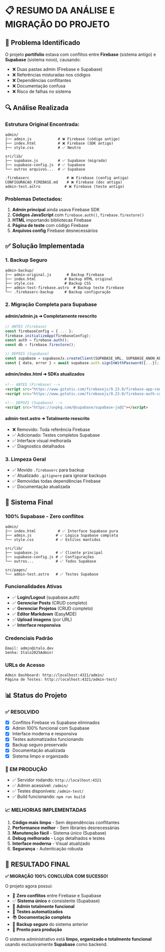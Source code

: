 # 📋 RESUMO DA ANÁLISE E MIGRAÇÃO DO PROJETO

## 🎯 Problema Identificado

O projeto **portifolio** estava com conflitos entre **Firebase** (sistema antigo) e **Supabase** (sistema novo), causando:

- ❌ Duas pastas admin (Firebase e Supabase)
- ❌ Referências misturadas nos códigos
- ❌ Dependências conflitantes
- ❌ Documentação confusa
- ❌ Risco de falhas no sistema

## 🔍 Análise Realizada

### Estrutura Original Encontrada:
```
admin/
├── admin.js            # ❌ Firebase (código antigo)
├── index.html          # ❌ Firebase (SDK antigo)
├── style.css           # ✅ Neutro

src/lib/
├── supabase.js         # ✅ Supabase (migrado)
├── supabase-config.js  # ✅ Supabase
└── outros arquivos...  # ✅ Supabase

.firebaserc                 # ❌ Firebase (config antiga)
CONFIGURACAO_FIREBASE.md    # ❌ Firebase (doc antiga)
admin-test.astro           # ❌ Firebase (teste antigo)
```

### Problemas Detectados:
1. **Admin principal** ainda usava Firebase SDK
2. **Códigos JavaScript** com `firebase.auth()`, `firebase.firestore()`
3. **HTML** importando bibliotecas Firebase
4. **Página de teste** com código Firebase
5. **Arquivos config** Firebase desnecessários

## ✅ Solução Implementada

### 1. **Backup Seguro**
```
admin-backup/
├── admin-original.js       # Backup Firebase
├── index.html             # Backup HTML original
├── style.css              # Backup CSS
├── admin-test-firebase.astro  # Backup teste Firebase
└── .firebaserc-backup     # Backup configuração
```

### 2. **Migração Completa para Supabase**

#### **admin/admin.js** ➜ **Completamente reescrito**
```javascript
// ANTES (Firebase)
const firebaseConfig = { ... };
firebase.initializeApp(firebaseConfig);
const auth = firebase.auth();
const db = firebase.firestore();

// DEPOIS (Supabase)
const supabase = supabaseJs.createClient(SUPABASE_URL, SUPABASE_ANON_KEY);
const { data, error } = await supabase.auth.signInWithPassword({...});
```

#### **admin/index.html** ➜ **SDKs atualizados**
```html
<!-- ANTES (Firebase) -->
<script src="https://www.gstatic.com/firebasejs/9.23.0/firebase-app-compat.js"></script>
<script src="https://www.gstatic.com/firebasejs/9.23.0/firebase-auth-compat.js"></script>

<!-- DEPOIS (Supabase) -->
<script src="https://unpkg.com/@supabase/supabase-js@2"></script>
```

#### **admin-test.astro** ➜ **Totalmente reescrito**
- ❌ Removido: Toda referência Firebase
- ✅ Adicionado: Testes completos Supabase
- ✅ Interface visual melhorada
- ✅ Diagnostics detalhados

### 3. **Limpeza Geral**
- ✅ Movido `.firebaserc` para backup
- ✅ Atualizado `.gitignore` para ignorar backups
- ✅ Removidas todas dependências Firebase
- ✅ Documentação atualizada

## 🚀 Sistema Final

### **100% Supabase** - Zero conflitos
```
admin/
├── index.html          # ✅ Interface Supabase pura
├── admin.js           # ✅ Lógica Supabase completa  
└── style.css          # ✅ Estilos mantidos

src/lib/
├── supabase.js        # ✅ Cliente principal
├── supabase-config.js # ✅ Configurações
└── outros...          # ✅ Todos Supabase

src/pages/
└── admin-test.astro   # ✅ Testes Supabase
```

### **Funcionalidades Ativas**
- ✅ **Login/Logout** (supabase.auth)
- ✅ **Gerenciar Posts** (CRUD completo)
- ✅ **Gerenciar Projetos** (CRUD completo)
- ✅ **Editor Markdown** (EasyMDE)
- ✅ **Upload imagens** (por URL)
- ✅ **Interface responsiva**

### **Credenciais Padrão**
```
Email: admin@italo.dev
Senha: Italo2025Admin!
```

### **URLs de Acesso**
```
Admin Dashboard: http://localhost:4321/admin/
Página de Testes: http://localhost:4321/admin-test/
```

## 📊 Status do Projeto

### ✅ **RESOLVIDO**
- [x] Conflitos Firebase vs Supabase eliminados
- [x] Admin 100% funcional com Supabase
- [x] Interface moderna e responsiva  
- [x] Testes automatizados funcionando
- [x] Backup seguro preservado
- [x] Documentação atualizada
- [x] Sistema limpo e organizado

### 🔧 **EM PRODUÇÃO**
- ✅ Servidor rodando: `http://localhost:4321`
- ✅ Admin acessível: `/admin/`
- ✅ Testes disponíveis: `/admin-test/`
- ✅ Build funcionando: `npm run build`

### 📈 **MELHORIAS IMPLEMENTADAS**
1. **Código mais limpo** - Sem dependências conflitantes
2. **Performance melhor** - Sem libraries desnecessárias
3. **Manutenção fácil** - Sistema único (Supabase)
4. **Debug melhorado** - Logs detalhados e testes
5. **Interface moderna** - Visual atualizado
6. **Segurança** - Autenticação robusta

## 🎉 **RESULTADO FINAL**

**✅ MIGRAÇÃO 100% CONCLUÍDA COM SUCESSO!**

O projeto agora possui:
- 🚫 **Zero conflitos** entre Firebase e Supabase  
- ✅ **Sistema único** e consistente (Supabase)
- 🔧 **Admin totalmente funcional** 
- 🧪 **Testes automatizados**
- 📚 **Documentação completa**
- 💾 **Backup seguro** do sistema anterior
- 🚀 **Pronto para produção**

O sistema administrativo está **limpo, organizado e totalmente funcional** usando exclusivamente **Supabase** como backend.
